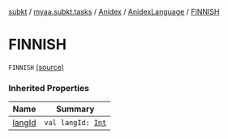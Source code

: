[subkt](../../../index.md) / [myaa.subkt.tasks](../../index.md) / [Anidex](../index.md) / [AnidexLanguage](index.md) / [FINNISH](./-f-i-n-n-i-s-h.md)

# FINNISH

`FINNISH` [(source)](https://github.com/Myaamori/SubKt/blob/0.1.11/src/main/kotlin/myaa/subkt/tasks/tasks.kt#L1074)

### Inherited Properties

| Name | Summary |
|---|---|
| [langId](lang-id.md) | `val langId: `[`Int`](https://kotlinlang.org/api/latest/jvm/stdlib/kotlin/-int/index.html) |
